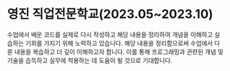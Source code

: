 # 영진 직업전문학교(2023.05~2023.10)


수업에서 배운 코드를 실제로 다시 작성하고 해당 내용을 정리하여 개념을 이해하고 실습하는 기회를 가지기 위해 노력하고 있습니다. 
해당 내용을 정리함으로써 수업에서 다룬 내용을 복습하고 더 깊이 이해하고자 합니다.
이를 통해 프로그래밍과 관련된 개념 및 기술을 습득하고 실무에 적용하는 데 도움이 될 것으로 기대합니다.







